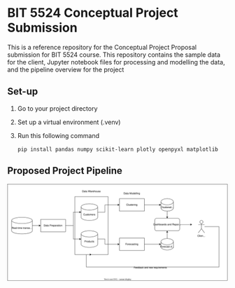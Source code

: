 # BIT 5524 Conceptual Project Submission
This is a reference repository for the Conceptual Project Proposal submission for BIT 5524 course. This repository contains the sample data for the client, Jupyter notebook files for processing and modelling the data, and the pipeline overview for the project

## Set-up
  1. Go to your project directory
  2. Set up a virtual environment (.venv)
  3. Run this following command
    
         pip install pandas numpy scikit-learn plotly openpyxl matplotlib

## Proposed Project Pipeline

<img src="Pipeline.drawio.svg" alt="Pipeline" width="1000"/>
